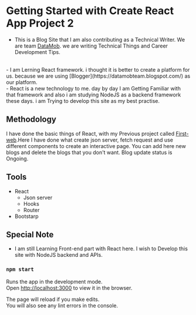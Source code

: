 # Getting Started with Create React App Project 2

- This is a Blog Site that I am also contributing as a Technical Writer. We are team [DataMob](https://datamobteam.blogspot.com/). we are writing Technical Things and Career Development Tips.
<br/>
- I am Lerning React framework. i thought it is better to create a platform for us. because we are using [Blogger](https://datamobteam.blogspot.com/) as our platform.
<br/>
- React is a new technology to me. day by day I am Getting Familiar with that framework and also i am studying NodeJS as a backend framework these days. i am Trying to develop this site as my best practise.

## Methodology

I have done the basic things of React, with my Previous project called [First-web](https://github.com/Dimuthu-10/first-web).Here I have done what create json server, fetch request and use different components to create an interactive page. You can add here new blogs and delete the blogs that you don't want. Blog update status is Ongoing.

## Tools
- React
    - Json server
    - Hooks
    - Router
- Bootstarp

## Special Note
- I am still Learning Front-end part with React here. I wish to Develop this site with NodeJS backend and APIs.


### `npm start`

Runs the app in the development mode.\
Open [http://localhost:3000](http://localhost:3000) to view it in the browser.

The page will reload if you make edits.\
You will also see any lint errors in the console.





